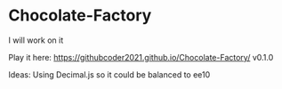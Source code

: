 # Chocolate-Factory
I will work on it

Play it here:
https://githubcoder2021.github.io/Chocolate-Factory/
v0.1.0

Ideas:
Using Decimal.js so it could be balanced to ee10
